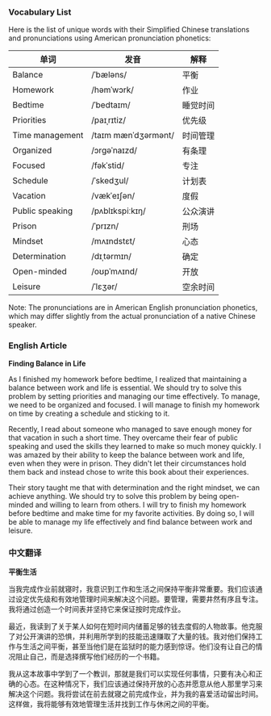 
### Vocabulary List
Here is the list of unique words with their Simplified Chinese translations and pronunciations using American pronunciation phonetics:

| 单词 | 发音 | 解释 |
|------|------|------|
| Balance | /ˈbæləns/ | 平衡 |
| Homework | /həmˈwɔrk/ | 作业 |
| Bedtime | /ˈbedtaɪm/ | 睡觉时间 |
| Priorities | /paɪˌrɪtiz/ | 优先级 |
| Time management | /taɪm mænˈdʒərmənt/ | 时间管理 |
| Organized | /ɔrɡəˈnaɪzd/ | 有条理 |
| Focused | /fəkˈstid/ | 专注 |
| Schedule | /ˈskedʒul/ | 计划表 |
| Vacation | /vækˈeɪʃən/ | 度假 |
| Public speaking | /pʌblɪkspiːkɪŋ/ | 公众演讲 |
| Prison | /ˈprɪzn/ | 刑场 |
| Mindset | /mʌɪndstɛt/ | 心态 |
| Determination | /dɪˌtərmɪn/ | 确定 |
| Open-minded | /oʊpˈmʌɪnd/ | 开放 |
| Leisure | /ˈlɛʒər/ | 空余时间 |

Note: The pronunciations are in American English pronunciation phonetics, which may differ slightly from the actual pronunciation of a native Chinese speaker.

### English Article
**Finding Balance in Life**

As I finished my homework before bedtime, I realized that maintaining a balance between work and life is essential. We should try to solve this problem by setting priorities and managing our time effectively. To manage, we need to be organized and focused. I will manage to finish my homework on time by creating a schedule and sticking to it.

Recently, I read about someone who managed to save enough money for that vacation in such a short time. They overcame their fear of public speaking and used the skills they learned to make so much money quickly. I was amazed by their ability to keep the balance between work and life, even when they were in prison. They didn't let their circumstances hold them back and instead chose to write this book about their experiences.

Their story taught me that with determination and the right mindset, we can achieve anything. We should try to solve this problem by being open-minded and willing to learn from others. I will try to finish my homework before bedtime and make time for my favorite activities. By doing so, I will be able to manage my life effectively and find balance between work and leisure.

### 中文翻译
**平衡生活**

当我完成作业前就寝时，我意识到工作和生活之间保持平衡非常重要。我们应该通过设定优先级和有效地管理时间来解决这个问题。要管理，需要井然有序且专注。我将通过创造一个时间表并坚持它来保证按时完成作业。

最近，我读到了关于某人如何在短时间内储蓄足够的钱去度假的人物故事。他克服了对公开演讲的恐惧，并利用所学到的技能迅速赚取了大量的钱。我对他们保持工作与生活之间平衡，甚至当他们是在监狱时的能力感到惊讶。他们没有让自己的情况阻止自己，而是选择撰写他们经历的一个书籍。

我从这本故事中学到了一个教训，那就是我们可以实现任何事情，只要有决心和正确的心态。在这种情况下，我们应该通过保持开放的心态并愿意从他人那里学习来解决这个问题。我将尝试在前去就寝之前完成作业，并为我的喜爱活动留出时间。这样做，我将能够有效地管理生活并找到工作与休闲之间的平衡。
    